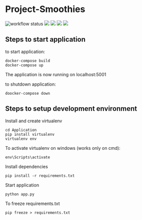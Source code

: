 # Project-Smoothies 
![workflow status](https://github.com/DHBW-Database-Project/Project-Smoothies/actions/workflows/docker-image.yml/badge.svg)
<img src="https://img.shields.io/badge/Python-grey?style=flat-square&logo=Python"/>
<img src="https://img.shields.io/badge/Postgres-grey?style=flat-square&logo=Postgresql"/>
<img src="https://img.shields.io/badge/Docker-grey?style=flat-square&logo=Docker"/>
<img src="https://img.shields.io/badge/Flask-v2.0.1-g?style=flat-square&logo=Flask"/>


## Steps to start application
to start application:
```
docker-compose build
docker-compose up
```
The application is now running on localhost:5001

to shutdown application:
```
doocker-compose down
```

## Steps to setup development environment
Install and create virtualenv
```
cd Application
pip install virtualenv
virtualenv env
```
To activate virtualenv on windows (works only on cmd):
```
env\Scripts\activate
```
Install dependencies
```
pip install -r requirements.txt
```
Start application
```
python app.py
```

To freeze requirements.txt
```
pip freeze > requirements.txt
```